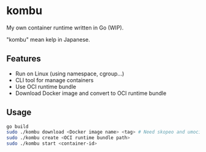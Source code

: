 # kombu

My own container runtime written in Go (WIP).

"kombu" mean kelp in Japanese.

## Features

-   Run on Linux (using namespace, cgroup...)
-   CLI tool for manage containers
-   Use OCI runtime bundle
-   Download Docker image and convert to OCI runtime bundle

## Usage

```sh
go build
sudo ./kombu download <Docker image name> <tag> # Need skopeo and umoci
sudo ./kombu create <OCI runtime bundle path>
sudo ./kombu start <container-id>
```
